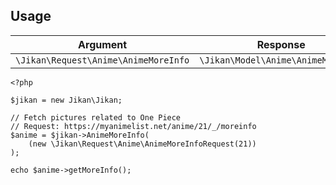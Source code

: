## Usage

| Argument | Response |
| -------- | -------- |
| `\Jikan\Request\Anime\AnimeMoreInfo` | `\Jikan\Model\Anime\AnimeMoreInfo` |

```
<?php

$jikan = new Jikan\Jikan;

// Fetch pictures related to One Piece
// Request: https://myanimelist.net/anime/21/_/moreinfo
$anime = $jikan->AnimeMoreInfo(
    (new \Jikan\Request\Anime\AnimeMoreInfoRequest(21))
);

echo $anime->getMoreInfo();
```

[^1]: Request: [\Jikan\Request\Anime\AnimeMoreInfo](/objects/request/anime/more-info.md)
[^2]: Model: [\Jikan\Model\Anime\AnimeMoreInfo](/objects/model/anime/more-info.md)